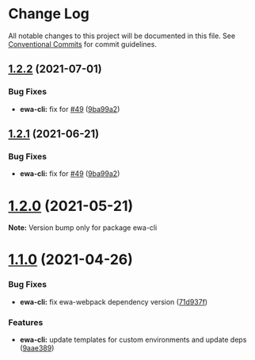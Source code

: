# Change Log

All notable changes to this project will be documented in this file.
See [Conventional Commits](https://conventionalcommits.org) for commit guidelines.

## [1.2.2](https://github.com/lyfeyaj/ewa/tree/master/packages/cli/compare/v1.2.0...v1.2.2) (2021-07-01)


### Bug Fixes

* **ewa-cli:** fix for [#49](https://github.com/lyfeyaj/ewa/tree/master/packages/cli/issues/49) ([9ba99a2](https://github.com/lyfeyaj/ewa/tree/master/packages/cli/commit/9ba99a2e9094174a5d275dcfe4b3171c1c129af9))





## [1.2.1](https://github.com/lyfeyaj/ewa/tree/master/packages/cli/compare/v1.2.0...v1.2.1) (2021-06-21)


### Bug Fixes

* **ewa-cli:** fix for [#49](https://github.com/lyfeyaj/ewa/tree/master/packages/cli/issues/49) ([9ba99a2](https://github.com/lyfeyaj/ewa/tree/master/packages/cli/commit/9ba99a2e9094174a5d275dcfe4b3171c1c129af9))





# [1.2.0](https://github.com/lyfeyaj/ewa/tree/master/packages/cli/compare/v1.1.0...v1.2.0) (2021-05-21)

**Note:** Version bump only for package ewa-cli





# [1.1.0](https://github.com/lyfeyaj/ewa/tree/master/packages/cli/compare/v1.0.10...v1.1.0) (2021-04-26)


### Bug Fixes

* **ewa-cli:** fix ewa-webpack dependency version ([71d937f](https://github.com/lyfeyaj/ewa/tree/master/packages/cli/commit/71d937f4f6476971ce48dd21cc48eec41dc9a89b))


### Features

* **ewa-cli:** update templates for custom environments and update deps ([9aae389](https://github.com/lyfeyaj/ewa/tree/master/packages/cli/commit/9aae389cf68107215d011cebda846f2fc37a02ed))
